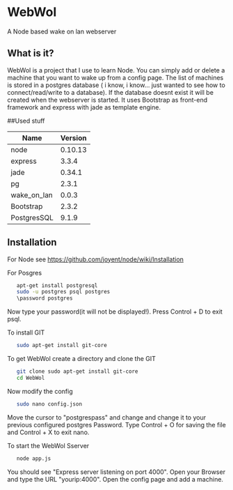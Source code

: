 # WebWol


A Node based wake on lan webserver

## What is it?

WebWol is a project that I use to learn Node. 
You can simply add or delete a machine that you want to wake up from a config page. The list of machines is stored in a postgres database ( i know, i know... just wanted to see how to connect/read/write to a database). If the database doesnt exist it will be created when the webserver is started.
It uses Bootstrap as front-end framework and express with jade as template engine.

##Used stuff

|Name         |Version  |
|-------------|---------|
| node        | 0.10.13 |
| express     | 3.3.4   |
| jade        | 0.34.1  |
| pg          | 2.3.1   |
| wake_on_lan | 0.0.3   |
| Bootstrap   | 2.3.2   |
| PostgresSQL | 9.1.9   |

## Installation

For Node see https://github.com/joyent/node/wiki/Installation

For Posgres 
```bash
   apt-get install postgresql
   sudo -u postgres psql postgres
   \password postgres
```

Now type your password(it will not be displayed!).
Press Control + D to exit psql. 

To install GIT
```bash
   sudo apt-get install git-core
```

To get WebWol create a directory and clone the GIT
```bash
   git clone sudo apt-get install git-core
   cd WebWol
```

Now modify the config
```bash
   sudo nano config.json
```
Move the cursor to "postgrespass" and change and change it to your previous configured postgres Password.
Type Control + O for saving the file and Control + X to exit nano.

To start the WebWol Sserver
```bash
   node app.js
```
You should see "Express server listening on port 4000". Open your Browser and type the URL "yourip:4000".
Open the config page and add a machine.

